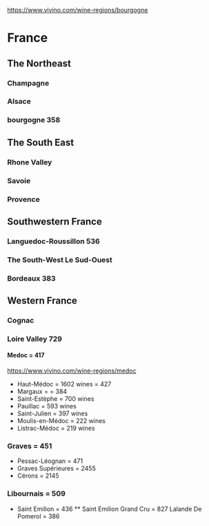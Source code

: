 https://www.vivino.com/wine-regions/bourgogne
# France
## The Northeast
### Champagne
### Alsace
### bourgogne 358

## The South East
### Rhone Valley
### Savoie
### Provence

## Southwestern France
### Languedoc-Roussillon 536
### The South-West Le Sud-Ouest
### Bordeaux 383

## Western France
### Cognac
### Loire Valley 729

#### Medoc = 417
https://www.vivino.com/wine-regions/medoc

* Haut-Médoc = 1602 wines = 427
* Margaux =  = 384
* Saint-Estèphe = 700 wines
* Pauillac = 593 wines
* Saint-Julien = 397 wines
* Moulis-en-Médoc = 222 wines
* Listrac-Médoc = 219 wines
### Graves = 451
* Pessac-Léognan = 471
* Graves Supérieures = 2455
* Cérons = 2145
### Libournais = 509
* Saint Emilion = 436
** Saint Emilion Grand Cru = 827
Lalande  De Pomerol = 386











